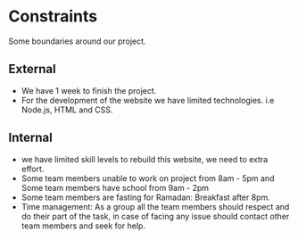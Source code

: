 # Constraints

Some boundaries around our project.

## External

- We have 1 week to finish the project.
- For the development of the website we have limited technologies. i.e Node.js,
  HTML and CSS.

## Internal

- we have limited skill levels to rebuild this website, we need to extra effort.
- Some team members unable to work on project from 8am - 5pm and Some team
  members have school from 9am - 2pm
- Some team members are fasting for Ramadan: Breakfast after 8pm.
- Time management: As a group all the team members should respect and do their
  part of the task, in case of facing any issue should contact other team
  members and seek for help.
